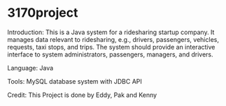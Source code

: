 # 3170project

Introduction:
This is a Java system for a ridesharing startup company. It manages data relevant to ridesharing, e.g., drivers, passengers, vehicles, requests, taxi stops, and trips. The system should provide an interactive interface to system administrators, passengers, managers, and drivers.

Language:
Java

Tools:
MySQL database system with JDBC API

Credit:
This Project is done by Eddy, Pak and Kenny
